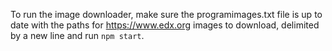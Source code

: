 To run the image downloader, make sure the programimages.txt file is up to date with the paths for https://www.edx.org images to download, delimited by a new line and run `npm start`.